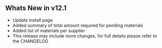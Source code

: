Whats New in v12.1
--------------------------
- Update install page
- Added summary of total amount required for pending materials
- Added list of materials per supplier
- This release may include more changes, for full details please refer to the CHANGELOG